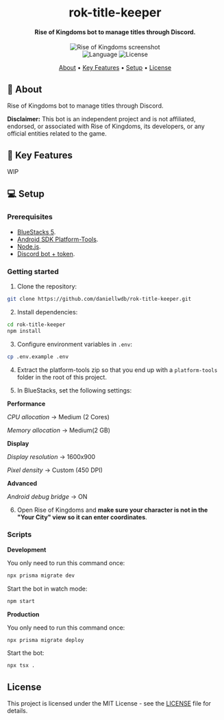 <div align="center">
  <h1>rok-title-keeper</h1>
  <h4>
    Rise of Kingdoms bot to manage titles through Discord.
  </h4>
  <img src="./docs/images/demo.gif" alt="Rise of Kingdoms screenshot" />
</div>

<div align="center">
  <img
    src="https://img.shields.io/github/languages/top/daniellwdb/rok-title-keeper?style=for-the-badge"
    alt="Language"
  />
  <img
    src="https://img.shields.io/github/license/daniellwdb/rok-title-keeper?style=for-the-badge"
    alt="License"
  />
</div>

<p align="center">
  <a href="#-about">About</a> •
  <a href="#-key-features">Key Features</a> •
  <a href="#-setup">Setup</a> •
  <a href="#license">License</a>
</p>

## 🤖 About

Rise of Kingdoms bot to manage titles through Discord.

**Disclaimer:** This bot is an independent project and is not affiliated, endorsed, or associated with Rise of Kingdoms, its developers, or any official entities related to the game.

## 🔑 Key Features

WIP

## 💻 Setup

### Prerequisites

- [BlueStacks 5](https://cdn3.bluestacks.com/downloads/windows/nxt/5.4.100.1026/0129e8eb74f84fc396a1500329365a09/BlueStacksMicroInstaller_5.4.100.1026_native.exe?filename=BlueStacksMicroInstaller_5.4.100.1026_native_5ffb0694218e1b99e7000bed6dcbe547_0.exe).
- [Android SDK Platform-Tools](https://dl.google.com/android/repository/platform-tools_r31.0.3-windows.zip).
- [Node.js](https://nodejs.org/en).
- [Discord bot + token](https://discordjs.guide/preparations/setting-up-a-bot-application.html#setting-up-a-bot-application).

### Getting started

1. Clone the repository:

```bash
git clone https://github.com/daniellwdb/rok-title-keeper.git
```

2. Install dependencies:

```bash
cd rok-title-keeper
npm install
```

3. Configure environment variables in `.env`:

```bash
cp .env.example .env
```

4. Extract the platform-tools zip so that you end up with a `platform-tools` folder in the root of this project.

5. In BlueStacks, set the following settings:

**Performance**

_CPU allocation_ -> Medium (2 Cores)

_Memory allocation_ -> Medium(2 GB)

**Display**

_Display resolution_ -> 1600x900

_Pixel density_ -> Custom (450 DPI)

**Advanced**

_Android debug bridge_ -> ON

6. Open Rise of Kingdoms and **make sure your character is not in the "Your City" view so it can enter coordinates**.

### Scripts

**Development**

You only need to run this command once:

```bash
npx prisma migrate dev
```

Start the bot in watch mode:

```bash
npm start
```

**Production**

You only need to run this command once:

```bash
npx prisma migrate deploy
```

Start the bot:

```bash
npx tsx .
```

## License

This project is licensed under the MIT License - see the [LICENSE](LICENSE) file for details.
